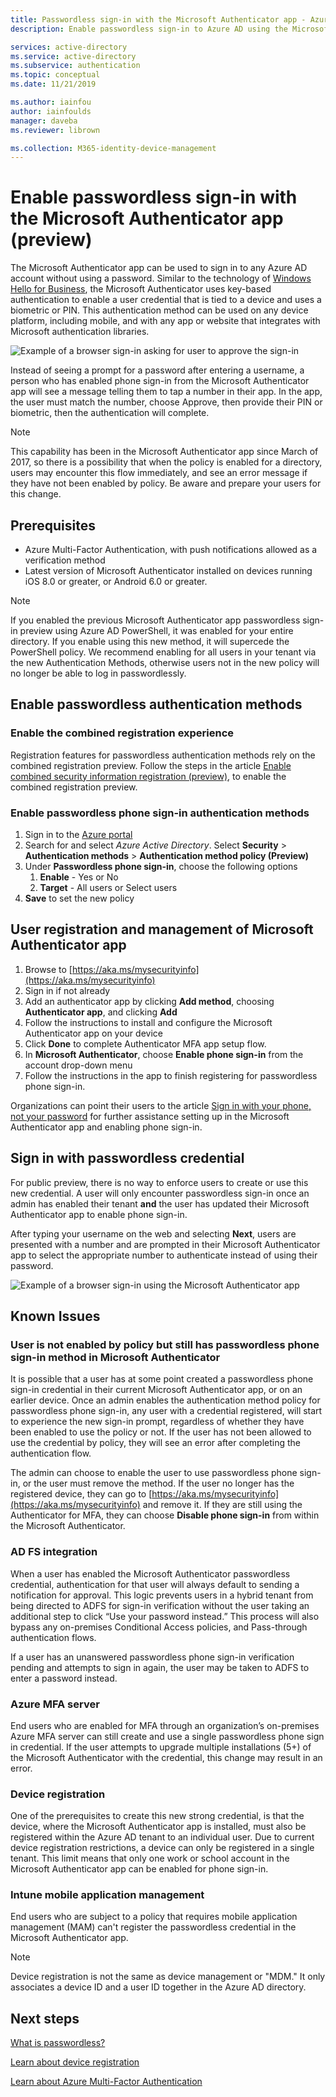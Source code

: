 ```yaml
---
title: Passwordless sign-in with the Microsoft Authenticator app - Azure Active Directory
description: Enable passwordless sign-in to Azure AD using the Microsoft Authenticator app (preview)

services: active-directory
ms.service: active-directory
ms.subservice: authentication
ms.topic: conceptual
ms.date: 11/21/2019

ms.author: iainfou
author: iainfoulds
manager: daveba
ms.reviewer: librown

ms.collection: M365-identity-device-management
---
```

# Enable passwordless sign-in with the Microsoft Authenticator app (preview)

The Microsoft Authenticator app can be used to sign in to any Azure AD account without using a password. Similar to the technology of [Windows Hello for Business](/windows/security/identity-protection/hello-for-business/hello-identity-verification), the Microsoft Authenticator uses key-based authentication to enable a user credential that is tied to a device and uses a biometric or PIN. This authentication method can be used on any device platform, including mobile, and with any app or website that integrates with Microsoft authentication libraries. 

![Example of a browser sign-in asking for user to approve the sign-in](./media/howto-authentication-passwordless-phone/phone-sign-in-microsoft-authenticator-app.png)

Instead of seeing a prompt for a password after entering a username, a person who has enabled phone sign-in from the Microsoft Authenticator app will see a message telling them to tap a number in their app. In the app, the user must match the number, choose Approve, then provide their PIN or biometric, then the authentication will complete.

> [!NOTE]
> This capability has been in the Microsoft Authenticator app since March of 2017, so there is a possibility that when the policy is enabled for a directory, users may encounter this flow immediately, and see an error message if they have not been enabled by policy. Be aware and prepare your users for this change.

## Prerequisites

- Azure Multi-Factor Authentication, with push notifications allowed as a verification method 
- Latest version of Microsoft Authenticator installed on devices running iOS 8.0 or greater, or Android 6.0 or greater.

> [!NOTE]
> If you enabled the previous Microsoft Authenticator app passwordless sign-in preview using Azure AD PowerShell, it was enabled for your entire directory. If you enable using this new method, it will supercede the PowerShell policy. We recommend enabling for all users in your tenant via the new Authentication Methods, otherwise users not in the new policy will no longer be able to log in passwordlessly. 

## Enable passwordless authentication methods

### Enable the combined registration experience

Registration features for passwordless authentication methods rely on the combined registration preview. Follow the steps in the article [Enable combined security information registration (preview)](howto-registration-mfa-sspr-combined.md), to enable the combined registration preview.

### Enable passwordless phone sign-in authentication methods

1. Sign in to the [Azure portal](https://portal.azure.com)
1. Search for and select *Azure Active Directory*. Select **Security** > **Authentication methods** > **Authentication method policy (Preview)**
1. Under **Passwordless phone sign-in**, choose the following options
   1. **Enable** - Yes or No
   1. **Target** - All users or Select users
1. **Save** to set the new policy

## User registration and management of Microsoft Authenticator app

1. Browse to [https://aka.ms/mysecurityinfo](https://aka.ms/mysecurityinfo)
1. Sign in if not already
1. Add an authenticator app by clicking **Add method**, choosing **Authenticator app**, and clicking **Add**
1. Follow the instructions to install and configure the Microsoft Authenticator app on your device
1. Click **Done** to complete Authenticator MFA app setup flow. 
1. In **Microsoft Authenticator**, choose **Enable phone sign-in** from the account drop-down menu
1. Follow the instructions in the app to finish registering for passwordless phone sign-in. 

Organizations can point their users to the article [Sign in with your phone, not your password](../user-help/microsoft-authenticator-app-phone-signin-faq.md) for further assistance setting up in the Microsoft Authenticator app and enabling phone sign-in.

## Sign in with passwordless credential

For public preview, there is no way to enforce users to create or use this new credential. A user will only encounter passwordless sign-in once an admin has enabled their tenant **and** the user has updated their Microsoft Authenticator app to enable phone sign-in.

After typing your username on the web and selecting **Next**, users are presented with a number and are prompted in their Microsoft Authenticator app to select the appropriate number to authenticate instead of using their password. 

![Example of a browser sign-in using the Microsoft Authenticator app](./media/howto-authentication-passwordless-phone/web-sign-in-microsoft-authenticator-app.png)

## Known Issues

### User is not enabled by policy but still has passwordless phone sign-in method in Microsoft Authenticator

It is possible that a user has at some point created a passwordless phone sign-in credential in their current Microsoft Authenticator app, or on an earlier device. Once an admin enables the authentication method policy for passwordless phone sign-in, any user with a credential registered, will start to experience the new sign-in prompt, regardless of whether they have been enabled to use the policy or not. If the user has not been allowed to use the credential by policy, they will see an error after completing the authentication flow. 

The admin can choose to enable the user to use passwordless phone sign-in, or the user must remove the method. If the user no longer has the registered device, they can go to [https://aka.ms/mysecurityinfo](https://aka.ms/mysecurityinfo) and remove it. If they are still using the Authenticator for MFA, they can choose **Disable phone sign-in** from within the Microsoft Authenticator.  

### AD FS integration

When a user has enabled the Microsoft Authenticator passwordless credential, authentication for that user will always default to sending a notification for approval. This logic prevents users in a hybrid tenant from being directed to ADFS for sign-in verification without the user taking an additional step to click “Use your password instead.” This process will also bypass any on-premises Conditional Access policies, and Pass-through authentication flows. 

If a user has an unanswered passwordless phone sign-in verification pending and attempts to sign in again, the user may be taken to ADFS to enter a password instead.  

### Azure MFA server

End users who are enabled for MFA through an organization’s on-premises Azure MFA server can still create and use a single passwordless phone sign in credential. If the user attempts to upgrade multiple installations (5+) of the Microsoft Authenticator with the credential, this change may result in an error.  

### Device registration

One of the prerequisites to create this new strong credential, is that the device, where the Microsoft Authenticator app is installed, must also be registered within the Azure AD tenant to an individual user. Due to current device registration restrictions, a device can only be registered in a single tenant. This limit means that only one work or school account in the Microsoft Authenticator app can be enabled for phone sign-in.

### Intune mobile application management 

End users who are subject to a policy that requires mobile application management (MAM) can't register the passwordless credential in the Microsoft Authenticator app. 

> [!NOTE]
> Device registration is not the same as device management or "MDM." It only associates a device ID and a user ID together in the Azure AD directory.  

## Next steps

[What is passwordless?](concept-authentication-passwordless.md)

[Learn about device registration](../devices/overview.md#getting-devices-in-azure-ad)

[Learn about Azure Multi-Factor Authentication](../authentication/howto-mfa-getstarted.md)
